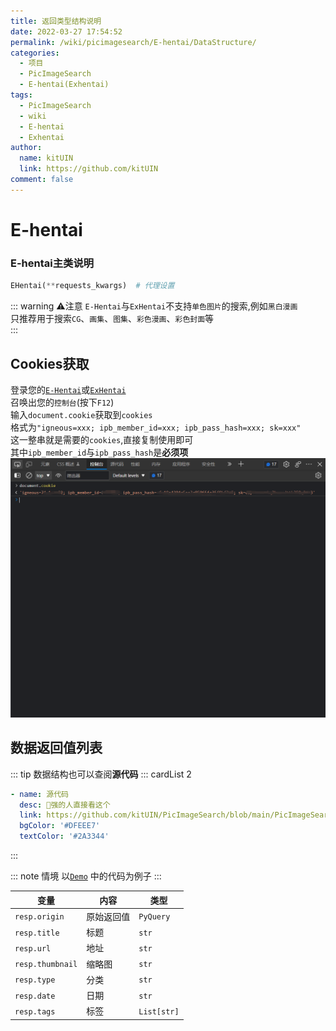 ```yaml
---
title: 返回类型结构说明
date: 2022-03-27 17:54:52
permalink: /wiki/picimagesearch/E-hentai/DataStructure/
categories:
  - 项目
  - PicImageSearch
  - E-hentai(Exhentai)
tags:
  - PicImageSearch
  - wiki
  - E-hentai
  - Exhentai
author: 
  name: kitUIN
  link: https://github.com/kitUIN
comment: false
---
```

# E-hentai

### E-hentai主类说明
```python
EHentai(**requests_kwargs)  # 代理设置
```
::: warning ⚠注意
`E-Hentai`与`ExHentai`不支持`单色图片`的搜索,例如`黑白漫画`  
只推荐用于搜索`CG`、`画集`、`图集`、`彩色漫画`、`彩色封面`等  
:::

## Cookies获取
登录您的[`E-Hentai`](https://e-hentai.org/)或[`ExHentai`](https://exhentai.org/)  
召唤出您的`控制台`(按下`F12`)  
输入`document.cookie`获取到`cookies`  
格式为`"igneous=xxx; ipb_member_id=xxx; ipb_pass_hash=xxx; sk=xxx"`  
这一整串就是需要的`cookies`,直接复制使用即可  
其中`ipb_member_id`与`ipb_pass_hash`是**必须项**
![控制台获取cookies](/img/excookies.png)  
## 数据返回值列表
::: tip 
数据结构也可以查阅**源代码**
::: cardList 2
```yaml
- name: 源代码
  desc: 🚀强的人直接看这个
  link: https://github.com/kitUIN/PicImageSearch/blob/main/PicImageSearch/model/ehentai.py
  bgColor: '#DFEEE7'
  textColor: '#2A3344'
```
:::

::: note 情境
以[`Demo`](/wiki/picimagesearch/E-hentai/Demo#示例) 中的代码为例子
:::

| 变量               | 内容    | 类型          |
|------------------|-------|-------------|
| `resp.origin`    | 原始返回值 | `PyQuery`   |
| `resp.title`     | 标题    | `str`       |
| `resp.url`       | 地址    | `str`       |
| `resp.thumbnail` | 缩略图   | `str`       |
| `resp.type`      | 分类    | `str`       |
| `resp.date`      | 日期    | `str`       |
| `resp.tags`      | 标签    | `List[str]` |
